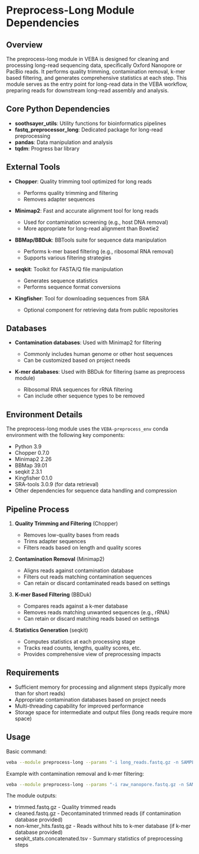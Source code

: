 # Preprocess-Long Module Dependencies

## Overview
The preprocess-long module in VEBA is designed for cleaning and processing long-read sequencing data, specifically Oxford Nanopore or PacBio reads. It performs quality trimming, contamination removal, k-mer based filtering, and generates comprehensive statistics at each step. This module serves as the entry point for long-read data in the VEBA workflow, preparing reads for downstream long-read assembly and analysis.

## Core Python Dependencies
- **soothsayer_utils**: Utility functions for bioinformatics pipelines
- **fastq_preprocessor_long**: Dedicated package for long-read preprocessing
- **pandas**: Data manipulation and analysis
- **tqdm**: Progress bar library

## External Tools
- **Chopper**: Quality trimming tool optimized for long reads
  - Performs quality trimming and filtering
  - Removes adapter sequences

- **Minimap2**: Fast and accurate alignment tool for long reads
  - Used for contamination screening (e.g., host DNA removal)
  - More appropriate for long-read alignment than Bowtie2

- **BBMap/BBDuk**: BBTools suite for sequence data manipulation
  - Performs k-mer based filtering (e.g., ribosomal RNA removal)
  - Supports various filtering strategies

- **seqkit**: Toolkit for FASTA/Q file manipulation
  - Generates sequence statistics
  - Performs sequence format conversions

- **Kingfisher**: Tool for downloading sequences from SRA
  - Optional component for retrieving data from public repositories

## Databases
- **Contamination databases**: Used with Minimap2 for filtering
  - Commonly includes human genome or other host sequences
  - Can be customized based on project needs

- **K-mer databases**: Used with BBDuk for filtering (same as preprocess module)
  - Ribosomal RNA sequences for rRNA filtering
  - Can include other sequence types to be removed

## Environment Details
The preprocess-long module uses the `VEBA-preprocess_env` conda environment with the following key components:
- Python 3.9
- Chopper 0.7.0
- Minimap2 2.26
- BBMap 39.01
- seqkit 2.3.1
- Kingfisher 0.1.0
- SRA-tools 3.0.9 (for data retrieval)
- Other dependencies for sequence data handling and compression

## Pipeline Process
1. **Quality Trimming and Filtering** (Chopper)
   - Removes low-quality bases from reads
   - Trims adapter sequences
   - Filters reads based on length and quality scores

2. **Contamination Removal** (Minimap2)
   - Aligns reads against contamination database
   - Filters out reads matching contamination sequences
   - Can retain or discard contaminated reads based on settings

3. **K-mer Based Filtering** (BBDuk)
   - Compares reads against a k-mer database
   - Removes reads matching unwanted sequences (e.g., rRNA)
   - Can retain or discard matching reads based on settings

4. **Statistics Generation** (seqkit)
   - Computes statistics at each processing stage
   - Tracks read counts, lengths, quality scores, etc.
   - Provides comprehensive view of preprocessing impacts

## Requirements
- Sufficient memory for processing and alignment steps (typically more than for short reads)
- Appropriate contamination databases based on project needs
- Multi-threading capability for improved performance
- Storage space for intermediate and output files (long reads require more space)

## Usage
Basic command:
```bash
veba --module preprocess-long --params "-i long_reads.fastq.gz -n SAMPLE_ID -o output_directory -p 16"
```

Example with contamination removal and k-mer filtering:
```bash
veba --module preprocess-long --params "-i raw_nanopore.fastq.gz -n SAMPLE_ID -o veba_output/preprocess-long -p 16 -x path/to/human_genome.mmi -k path/to/rRNA_kmers.fasta --retain_contaminated_reads 0 --retain_kmer_hits 0"
```

The module outputs:
- trimmed.fastq.gz - Quality trimmed reads
- cleaned.fastq.gz - Decontaminated trimmed reads (if contamination database provided)
- non-kmer_hits.fastq.gz - Reads without hits to k-mer database (if k-mer database provided)
- seqkit_stats.concatenated.tsv - Summary statistics of preprocessing steps